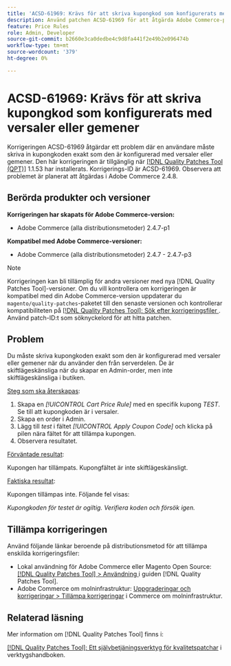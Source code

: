 ```yaml
---
title: 'ACSD-61969: Krävs för att skriva kupongkod som konfigurerats med versaler eller gemener'
description: Använd patchen ACSD-61969 för att åtgärda Adobe Commerce-problemet där en användare måste skriva in kupongkoden exakt som den är konfigurerad med versaler eller gemener.
feature: Price Rules
role: Admin, Developer
source-git-commit: b2660e3ca0dedbe4c9d8fa441f2e49b2e096474b
workflow-type: tm+mt
source-wordcount: '379'
ht-degree: 0%

---
```


# ACSD-61969: Krävs för att skriva kupongkod som konfigurerats med versaler eller gemener

Korrigeringen ACSD-61969 åtgärdar ett problem där en användare måste skriva in kupongkoden exakt som den är konfigurerad med versaler eller gemener. Den här korrigeringen är tillgänglig när [[!DNL Quality Patches Tool (QPT)]](/help/tools/quality-patches-tool/quality-patches-tool-to-self-serve-quality-patches.md) 1.1.53 har installerats. Korrigerings-ID är ACSD-61969. Observera att problemet är planerat att åtgärdas i Adobe Commerce 2.4.8.

## Berörda produkter och versioner

**Korrigeringen har skapats för Adobe Commerce-version:**

* Adobe Commerce (alla distributionsmetoder) 2.4.7-p1

**Kompatibel med Adobe Commerce-versioner:**

* Adobe Commerce (alla distributionsmetoder) 2.4.7 - 2.4.7-p3

>[!NOTE]
>
>Korrigeringen kan bli tillämplig för andra versioner med nya [!DNL Quality Patches Tool]-versioner. Om du vill kontrollera om korrigeringen är kompatibel med din Adobe Commerce-version uppdaterar du `magento/quality-patches`-paketet till den senaste versionen och kontrollerar kompatibiliteten på [[!DNL Quality Patches Tool]: Sök efter korrigeringsfiler ](https://experienceleague.adobe.com/tools/commerce-quality-patches/index.html?lang=sv-SE). Använd patch-ID:t som söknyckelord för att hitta patchen.

## Problem

Du måste skriva kupongkoden exakt som den är konfigurerad med versaler eller gemener när du använder den från serverdelen. De är skiftlägeskänsliga när du skapar en Admin-order, men inte skiftlägeskänsliga i butiken.

<u>Steg som ska återskapas</u>:

1. Skapa en *[!UICONTROL Cart Price Rule]* med en specifik kupong *TEST*. Se till att kupongkoden är i versaler.
1. Skapa en order i Admin.
1. Lägg till *test* i fältet *[!UICONTROL Apply Coupon Code]* och klicka på pilen nära fältet för att tillämpa kupongen.
1. Observera resultatet.

<u>Förväntade resultat</u>:

Kupongen har tillämpats. Kupongfältet är inte skiftlägeskänsligt.

<u>Faktiska resultat</u>:

Kupongen tillämpas inte. Följande fel visas:

*Kupongkoden för testet är ogiltig. Verifiera koden och försök igen.*

## Tillämpa korrigeringen

Använd följande länkar beroende på distributionsmetod för att tillämpa enskilda korrigeringsfiler:

* Lokal användning för Adobe Commerce eller Magento Open Source: [[!DNL Quality Patches Tool] > Användning ](/help/tools/quality-patches-tool/usage.md) i guiden [!DNL Quality Patches Tool].
* Adobe Commerce om molninfrastruktur: [Uppgraderingar och korrigeringar > Tillämpa korrigeringar](https://experienceleague.adobe.com/docs/commerce-cloud-service/user-guide/develop/upgrade/apply-patches.html?lang=sv-SE) i Commerce om molninfrastruktur.

## Relaterad läsning

Mer information om [!DNL Quality Patches Tool] finns i:

[[!DNL Quality Patches Tool]: Ett självbetjäningsverktyg för kvalitetspatchar](/help/tools/quality-patches-tool/quality-patches-tool-to-self-serve-quality-patches.md) i verktygshandboken.
